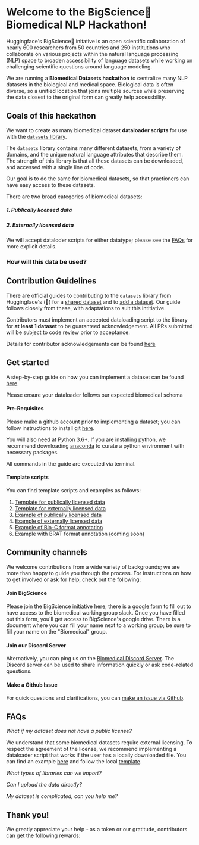 # Welcome to the BigScience🌸 Biomedical NLP Hackathon!

Huggingface's BigScience🌸 initative is an open scientific collaboration of nearly 600 researchers from 50 countries and 250 institutions who collaborate on various projects within the natural language processing (NLP) space to broaden accessibility of language datasets while working on challenging scientific questions around language modeling.  
<!--- @Natasha From the PII hackathon link --->

We are running a **Biomedical Datasets hackathon** to centralize many NLP datasets in the biological and medical space. Biological data is often diverse, so a unified location that joins multiple sources while preserving the data closest to the original form can greatly help accessbility.

## Goals of this hackathon

We want to create as many biomedical dataset **dataloader scripts** for use with the [`datasets` library](https://huggingface.co/docs/datasets/). 

The `datasets` library contains many different datasets, from a variety of domains, and the unique natural language attributes that describe them. The strength of this library is that all these datasets can be downloaded, and accessed with a single line of code.

Our goal is to do the same for biomedical datasets, so that practioners can have easy access to these datasets. 

There are two broad categories of biomedical datasets:

##### 1. Publically licensed data
##### 2. Externally licensed data

We will accept dataloder scripts for either datatype; please see the [FAQs](#FAQs) for more explicit details. 


### How will this data be used?
<!---
Here, we should write maybe 1-3 sentences around our plans for prompting.
-->

## Contribution Guidelines

There are official guides to contributing to the `datasets` library from Huggingface's (🤗) for a [shared dataset](https://huggingface.co/docs/datasets/share_dataset.html) and to [add a dataset](https://huggingface.co/docs/datasets/add_dataset.html). Our guide follows closely from these, with adaptations to suit this intitiative.

Contributors must implement an accepted dataloading script to the library for **at least 1 dataset** to be guaranteed acknowledgement. All PRs submitted will be subject to code review prior to acceptance.

Details for contributor acknowledgements can be found [here](#Thank-you)

## Get started

A step-by-step guide on how you can implement a dataset can be found [here](CONTRIBUTING.md).

Please ensure your dataloader follows our expected biomedical schema <!---  @Natasha This needs to be a hyperlink [Biomedical Schema]() -->

#### Pre-Requisites

Please make a github account prior to implementing a dataset; you can follow instructions to install git [here](https://git-scm.com/book/en/v2/Getting-Started-Installing-Git). 

You will also need at Python 3.6+. If you are installing python, we recommend downloading [anaconda](https://docs.anaconda.com/anaconda/install/index.html) to curate a python environment with necessary packages. 

All commands in the guide are executed via terminal.

#### Template scripts

You can find template scripts and examples as follows: <br>

1. [Template for publically licensed data](templates/template.py)
2. [Template for externally licensed data](templates/template_local.py)
3. [Example of publically licensed data](examples/chemprot.py)
4. [Example of externally licensed data](examples/cellfinder.py)
5. [Example of Bio-C format annotation](examples/bc5cdr.py)
6. Example with BRAT format annotation (coming soon)

<!---
@NATASHA Make DDI script

[Example with BRAT format annotation](examples/ddi.py)
-->

## Community channels

We welcome contributions from a wide variety of backgrounds; we are more than happy to guide you through the process. For instructions on how to get involved or ask for help, check out the following:

#### Join BigScience
Please join the BigScience initiative [here](https://bigscience.huggingface.co/); there is a [google form](https://docs.google.com/forms/d/e/1FAIpQLSdF68oPkylNhwrnyrdctdcs0831OULetgfYtr-aVxBg053zqA/viewform) to fill out to have access to the biomedical working group slack. Once you have filled out this form, you'll get access to BigScience's google drive. There is a document where you can fill your name next to a working group; be sure to fill your name on the "Biomedical" group. 

#### Join our Discord Server
Alternatively, you can ping us on the [Biomedical Discord Server](https://discord.gg/PrhGdhJE). The Discord server can be used to share information quickly or ask code-related questions.

#### Make a Github Issue
For quick questions and clarifications, you can [make an issue via Github](https://github.com/bigscience-workshop/biomedical/issues).


## FAQs

*What if my dataset does not have a public license?*

We understand that some biomedical datasets require external licensing. To respect the agreement of the license, we recommend implementing a dataloader script that works if the user has a locally downloaded file. You can find an example [here](examples/cellfinder.py) and follow the local [template](templates/template_local.py).

*What types of libraries can we import?*

*Can I upload the data directly?*

*My dataset is complicated, can you help me?*

## Thank you!

We greatly appreciate your help - as a token or our gratitude, contributors can get the following rewards:

<!---
@Natasha
Contribution rewards:

- t-shirts?
- can we get a github star/badge that people can host on their profiles
- minimum acknowledgement in a paper; may have authorship
-->